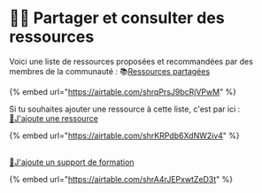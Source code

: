 # 🧑‍💻 Partager et consulter des ressources

Voici une liste de ressources proposées et recommandées par des membres de la communauté : 📚[Ressources partagées](https://airtable.com/shrqPrsJ9bcRjVPwM)

{% embed url="https://airtable.com/shrqPrsJ9bcRjVPwM" %}

Si tu souhaites ajouter une ressource à cette liste, c'est par ici :\
[📍J'ajoute une ressource](https://airtable.com/shrKRPdb6XdNW2iv4)

{% embed url="https://airtable.com/shrKRPdb6XdNW2iv4" %}

\
[📍J'ajoute un support de formation](https://airtable.com/shrA4rJEPxwtZeD3t)

{% embed url="https://airtable.com/shrA4rJEPxwtZeD3t" %}
